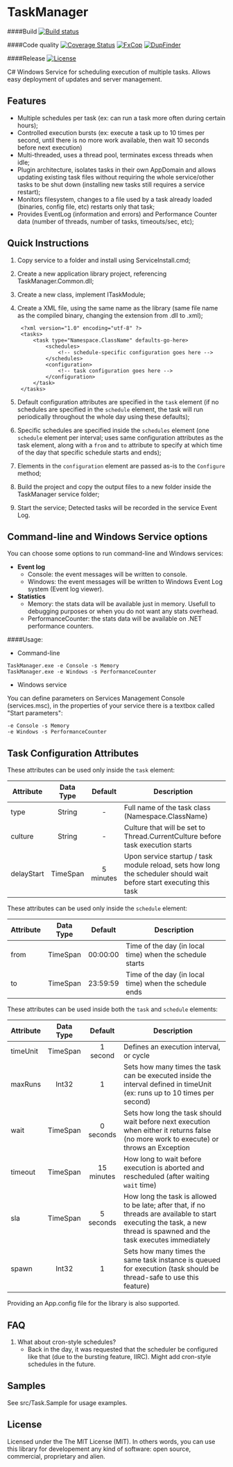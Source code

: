 TaskManager
======

####Build
[![Build status](https://ci.appveyor.com/api/projects/status/s0i1b1vklo6xupr1?svg=true)](https://ci.appveyor.com/project/giacomelli/TaskManager)

####Code quality
[![Coverage Status](https://coveralls.io/repos/giacomelli/TaskManager/badge.svg?branch=master&service=github)](https://coveralls.io/github/giacomelli/TaskManager?branch=master)
[![FxCop](http://badgessharp.apphb.com/badges/giacomelli/TaskManager/FxCop)](https://ci.appveyor.com/project/giacomelli/TaskManager/build/artifacts)
[![DupFinder](http://badgessharp.apphb.com/badges/giacomelli/TaskManager/DupFinder)](https://ci.appveyor.com/project/giacomelli/TaskManager/build/artifacts)

####Release
[![License](http://img.shields.io/:license-MIT-blue.svg)](https://raw.githubusercontent.com/giacomelli/TaskManager/master/LICENSE)

C# Windows Service for scheduling execution of multiple tasks. Allows easy deployment of updates and server management.


Features
------
- Multiple schedules per task (ex: can run a task more often during certain hours);
- Controlled execution bursts (ex: execute a task up to 10 times per second, until there is no more work available, then wait 10 seconds before next execution)
- Multi-threaded, uses a thread pool, terminates excess threads when idle;
- Plugin architecture, isolates tasks in their own AppDomain and allows updating existing task files without requiring the whole service/other tasks to be shut down (installing new tasks still requires a service restart);
- Monitors filesystem, changes to a file used by a task already loaded (binaries, config file, etc) restarts only that task;
- Provides EventLog (information and errors) and Performance Counter data (number of threads, number of tasks, timeouts/sec, etc);


Quick Instructions
------
1. Copy service to a folder and install using ServiceInstall.cmd;
2. Create a new application library project, referencing TaskManager.Common.dll;
3. Create a new class, implement ITaskModule;
4. Create a XML file, using the same name as the library (same file name as the compiled binary, changing the extension from .dll to .xml);

        <?xml version="1.0" encoding="utf-8" ?>
        <tasks>
            <task type="Namespace.ClassName" defaults-go-here>
                <schedules>
                    <!-- schedule-specific configuration goes here -->
                </schedules>
                <configuration>
                    <!-- task configuration goes here -->
                </configuration>
            </task>
        </tasks>

5. Default configuration attributes are specified in the `task` element (if no schedules are specified in the `schedule` element, the task will run periodically throughout the whole day using these defaults);
6. Specific schedules are specified inside the `schedules` element (one `schedule` element per interval; uses same configuration attributes as the task element, along with a `from` and `to` attribute to specify at which time of the day that specific schedule starts and ends);
7. Elements in the `configuration` element are passed as-is to the `Configure` method;
8. Build the project and copy the output files to a new folder inside the TaskManager service folder;
9. Start the service; Detected tasks will be recorded in the service Event Log.


Command-line and Windows Service options
------
You can choose some options to run command-line and Windows services:

* **Event log**
	* Console: the event messages will be written to console.
	* Windows: the event messages will be written to Windows Event Log system (Event log viewer).
* **Statistics**
	* Memory: the stats data will be available just in memory. Usefull to debugging purposes or when you do not want any stats overhead.
	* PerformanceCounter: the stats data will be available on .NET performance counters.

####Usage:
* Command-line

```shell
TaskManager.exe -e Console -s Memory
TaskManager.exe -e Windows -s PerformanceCounter
```

* Windows service

You can define parameters on Services Management Console (services.msc), in the properties of your service there is a textbox called "Start parameters":

```shell
-e Console -s Memory
-e Windows -s PerformanceCounter
```




Task Configuration Attributes
------

These attributes can be used only inside the `task` element:

Attribute  | Data Type | Default    | Description
---------- | :-------: | :--------: | -----------
type       |  String   |      -     | Full name of the task class (Namespace.ClassName)
culture    |  String   |      -     | Culture that will be set to Thread.CurrentCulture before task execution starts
delayStart | TimeSpan  | 5 minutes  | Upon service startup / task module reload, sets how long the scheduler should wait before start executing this task


These attributes can be used only inside the `schedule` element:

Attribute  | Data Type | Default    | Description
---------- | :-------: | :--------: | -----------
from       | TimeSpan  |  00:00:00  | Time of the day (in local time) when the schedule starts
to         | TimeSpan  |  23:59:59  | Time of the day (in local time) when the schedule ends


These attributes can be used inside both the `task` and `schedule` elements:

Attribute  | Data Type | Default    | Description
---------- | :-------: | :--------: | -----------
timeUnit   | TimeSpan  |  1 second  | Defines an execution interval, or cycle
maxRuns    |   Int32   |      1     | Sets how many times the task can be executed inside the interval defined in timeUnit (ex: runs up to 10 times per second)
wait       | TimeSpan  | 0 seconds  | Sets how long the task should wait before next execution when either it returns false (no more work to execute) or throws an Exception
timeout    | TimeSpan  | 15 minutes | How long to wait before execution is aborted and rescheduled (after waiting `wait` time)
sla        | TimeSpan  | 5 seconds  | How long the task is allowed to be late; after that, if no threads are available to start executing the task, a new thread is spawned and the task executes immediately
spawn      |   Int32   |      1     | Sets how many times the same task instance is queued for execution (task should be thread-safe to use this feature)


Providing an App.config file for the library is also supported.


FAQ
------
1. What about cron-style schedules?
   * Back in the day, it was requested that the scheduler be configured like that (due to the bursting feature, IIRC). Might add cron-style schedules in the future.


Samples
------
See src/Task.Sample for usage examples.


License
------
Licensed under the The MIT License (MIT).
In others words, you can use this library for developement any kind of software: open source, commercial, proprietary and alien.

